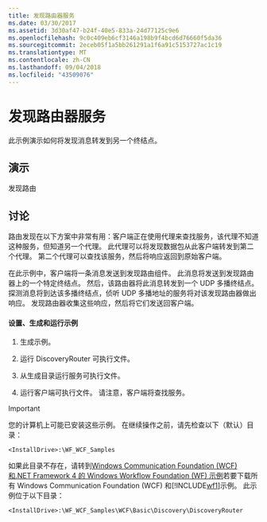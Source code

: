 ```yaml
---
title: 发现路由器服务
ms.date: 03/30/2017
ms.assetid: 3d30af47-b24f-40e5-833a-24d77125c9e6
ms.openlocfilehash: 9c0c409eb6cf3146a198b9f4bcd6d76660f5da36
ms.sourcegitcommit: 2eceb05f1a5bb261291a1f6a91c5153727ac1c19
ms.translationtype: MT
ms.contentlocale: zh-CN
ms.lasthandoff: 09/04/2018
ms.locfileid: "43509076"
---
```

# <a name="discovery-router-service"></a>发现路由器服务
此示例演示如何将发现消息转发到另一个终结点。  
  
## <a name="demonstrates"></a>演示  
 发现路由  
  
## <a name="discussion"></a>讨论  
 路由发现在以下方案中非常有用：客户端正在使用代理来查找服务，该代理不知道这种服务，但知道另一个代理。 此代理可以将发现数据包从此客户端转发到第二个代理。 第二个代理可以查找该服务，然后将响应返回到原始客户端。  
  
 在此示例中，客户端将一条消息发送到发现路由组件。 此消息将发送到发现路由器上的一个特定终结点。 然后，该路由器将此消息转发到一个 UDP 多播终结点。 探测消息将到达该多播终结点，侦听 UDP 多播地址的服务将对该发现路由器做出响应。 发现路由器收集这些响应，然后将它们发送回客户端。  
  
#### <a name="to-set-up-build-and-run-the-sample"></a>设置、生成和运行示例  
  
1.  生成示例。  
  
2.  运行 DiscoveryRouter 可执行文件。  
  
3.  从生成目录运行服务可执行文件。  
  
4.  运行客户端可执行文件。 请注意，客户端将查找服务。  
  
> [!IMPORTANT]
>  您的计算机上可能已安装这些示例。 在继续操作之前，请先检查以下（默认）目录：  
>   
>  `<InstallDrive>:\WF_WCF_Samples`  
>   
>  如果此目录不存在，请转到[Windows Communication Foundation (WCF) 和.NET Framework 4 的 Windows Workflow Foundation (WF) 示例](https://go.microsoft.com/fwlink/?LinkId=150780)若要下载所有 Windows Communication Foundation (WCF) 和[!INCLUDE[wf1](../../../../includes/wf1-md.md)]示例。 此示例位于以下目录：  
>   
>  `<InstallDrive>:\WF_WCF_Samples\WCF\Basic\Discovery\DiscoveryRouter`
